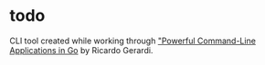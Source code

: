 # todo

CLI tool created while working through ["Powerful Command-Line Applications in Go](https://pragprog.com/titles/rggo/powerful-command-line-applications-in-go/) by Ricardo Gerardi.